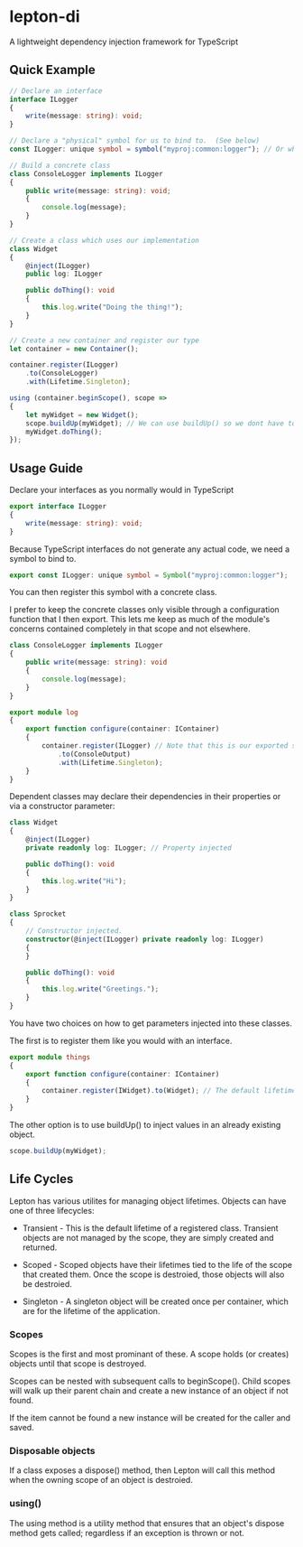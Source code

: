 # lepton-di
A lightweight dependency injection framework for TypeScript


## Quick Example

```typescript
// Declare an interface
interface ILogger
{
    write(message: string): void;
}

// Declare a "physical" symbol for us to bind to.  (See below)
const ILogger: unique symbol = symbol("myproj:common:logger"); // Or whatever clever schema you wish.

// Build a concrete class
class ConsoleLogger implements ILogger
{
    public write(message: string): void;
    {
        console.log(message);
    }
}

// Create a class which uses our implementation
class Widget
{
    @inject(ILogger)
    public log: ILogger

    public doThing(): void
    {
        this.log.write("Doing the thing!");
    }
}

// Create a new container and register our type
let container = new Container();

container.register(ILogger)
    .to(ConsoleLogger)
    .with(Lifetime.Singleton);

using (container.beginScope(), scope =>
{
    let myWidget = new Widget();
    scope.buildUp(myWidget); // We can use buildUp() so we dont have to register Widget
    myWidget.doThing();
});
```

## Usage Guide

Declare your interfaces as you normally would in TypeScript
```typescript
export interface ILogger
{
    write(message: string): void;
}
```

Because TypeScript interfaces do not generate any actual code, we need a symbol to bind to.

```typescript
export const ILogger: unique symbol = Symbol("myproj:common:logger");
```

You can then register this symbol with a concrete class.

I prefer to keep the concrete classes only visible through a configuration function that I then export.
This lets me keep as much of the module's concerns contained completely in that scope and not elsewhere.

```typescript
class ConsoleLogger implements ILogger
{
    public write(message: string): void
    {
        console.log(message);
    }
}

export module log
{
    export function configure(container: IContainer)
    {
        container.register(ILogger) // Note that this is our exported symbol, not the interface.
            .to(ConsoleOutput)
            .with(Lifetime.Singleton);
    }
}
```

Dependent classes may declare their dependencies in their properties or via a constructor parameter:

```typescript
class Widget
{
    @inject(ILogger)
    private readonly log: ILogger; // Property injected

    public doThing(): void
    {
        this.log.write("Hi");
    }
}

class Sprocket
{
    // Constructor injected.
    constructor(@inject(ILogger) private readonly log: ILogger)
    {
    }

    public doThing(): void
    {
        this.log.write("Greetings.");
    }
}
```

You have two choices on how to get parameters injected into these classes.

The first is to register them like you would with an interface.

```typescript
export module things
{
    export function configure(container: IContainer)
    {
        container.register(IWidget).to(Widget); // The default lifetime is transient.
    }
}
```

The other option is to use buildUp() to inject values in an already existing object.

```typescript
scope.buildUp(myWidget);
```

## Life Cycles

Lepton has various utilites for managing object lifetimes.  Objects can have one of three lifecycles:

* Transient -
  This is the default lifetime of a registered class.  Transient objects are not managed by the scope, they are simply
  created and returned.

* Scoped -
  Scoped objects have their lifetimes tied to the life of the scope that created them.  Once the scope is destroied,
  those objects will also be destroied.

* Singleton -
  A singleton object will be created once per container, which are for the lifetime of the application.

### Scopes

Scopes is the first and most prominant of these.  A scope holds (or creates) objects until that scope is destroyed.

Scopes can be nested with subsequent calls to beginScope().  Child scopes will walk up their parent chain and create
a new instance of an object if not found.

If the item cannot be found a new instance will be created for the caller and saved.

### Disposable objects

If a class exposes a dispose() method, then Lepton will call this method when the owning scope of an object is destroied.

### using()

The using method is a utility method that ensures that an object's dispose method gets called; regardless if an exception
is thrown or not.
